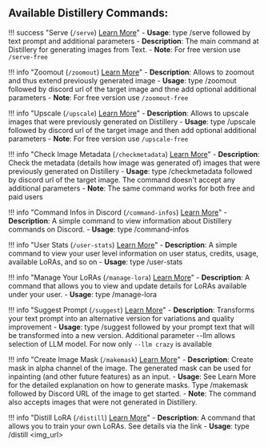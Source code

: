 ## Available Distillery Commands:

!!! success "Serve (`/serve`) [Learn More](serve/serve.md)"
    - **Usage**: type /serve followed by text prompt and additional parameters
    - **Description**: The main command at Distillery for generating images from Text. 
    - **Note**: For free version use `/serve-free`

!!! info "Zoomout (`/zoomout`) [Learn More](zoomout/zoomout.md)"
    - **Description**: Allows to zoomout and thus extend previously generated image
    - **Usage**: type /zoomout followed by discord url of the target image and thne add optional additional parameters
    - **Note**: For free version use `/zoomout-free`

!!! info "Upscale (`/upscale`) [Learn More](upscale/upscale.md)"
    - **Description**: Allows to upscale images that were previously generated on Distillery
    - **Usage**: type /upscale followed by discord url of the target image and then add optional additional parameters
    - **Note**: For free version use `/upscale-free`

!!! info "Check Image Metadata (`/checkmetadata`) [Learn More](checkmetadata/checkmetadata.md)"
    - **Description**: Check the metadata (details how image was generated of) images that were previously generated on Distillery
    - **Usage**: type /checkmetadata followed by discord url of the target image. The command doesn't accept any additional parameters
    - **Note**: The same command works for both free and paid users

!!! info "Command Infos in Discord (`/command-infos`) [Learn More](command_infos/command_infos.md)"
    - **Description**: A simple command to view information about Distillery commands on Discord.
    - **Usage**: type /command-infos

!!! info "User Stats (`/user-stats`) [Learn More](user_stats/user_stats.md)"
    - **Description**: A simple command to view your user level information on user status, credits, usage, available LoRAs, and so on
    - **Usage**: type /user-stats

!!! info "Manage Your LoRAs (`/manage-lora`) [Learn More](../Distill/manage_lora.md)"
    - **Description**: A command that allows you to view and update details for LoRAs available under your user.
    - **Usage**: type /manage-lora <LoRA Name>

!!! info "Suggest Prompt (`/suggest`) [Learn More](suggest/suggest.md)"
    - **Description**: Transforms your text prompt into an alternative version for variations and quality improvement
    - **Usage**: type /suggest followed by your prompt text that will be transformed into a new version. Additional parameter --llm allows selection of LLM model. For now only `--llm crazy` is available

!!! info "Create Image Mask (`/makemask`) [Learn More](makemask/makemask.md)"
    - **Description**: Create mask in alpha channel of the image. The generated mask can be used for inpainting (and other future features) as an input.
    - **Usage**: See Learn More for the detailed explanation on how to generate masks. Type /makemask followed by Discord URL of the image to get started.
    - **Note**: The command also accepts images that were not generated in Distillery.

!!! info "Distill LoRA (`/distill`) [Learn More](../Distill/distill_overview.md)"
    - **Description**: A command that allows you to train your own LoRAs. See details via the link
    - **Usage**: type /distill <img_url>